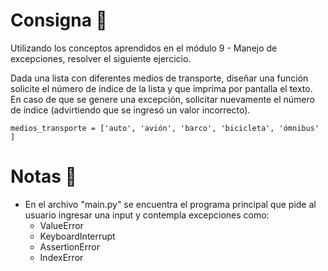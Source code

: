 # Consigna 🎯
Utilizando los conceptos aprendidos en el módulo 9 - Manejo de excepciones, resolver el siguiente ejercicio.

Dada una lista con diferentes medios de transporte, diseñar una función solicite el número de índice de la lista y que imprima por pantalla el texto. En caso de que se genere una excepción, solicitar nuevamente el número de índice (advirtiendo que se ingresó un valor
incorrecto).
```
medios_transporte = ['auto', 'avión', 'barco', 'bicicleta', 'ómnibus' ]
```

# Notas 📄
- En el archivo "main.py" se encuentra el programa principal que pide al usuario ingresar una input y contempla excepciones como:
    - ValueError
    - KeyboardInterrupt
    - AssertionError
    - IndexError